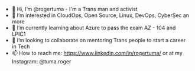 - 👋 Hi, I’m @rogertuma - I'm a Trans man and activist
- 👀 I’m interested in CloudOps, Open Source, Linux, DevOps, CyberSec an more
- 🌱 I’m currently learning about Azure to pass the exam AZ - 104 and LPIC1
- 💞️ I’m looking to collaborate on mentoring Trans people to start a career in Tech
- 📫 How to reach me: https://www.linkedin.com/in/rogertuma/  or at my Instagram: @tuma.roger

<!---
rogertuma/rogertuma is a ✨ special ✨ repository because its `README.md` (this file) appears on your GitHub profile.
You can click the Preview link to take a look at your changes.
--->
